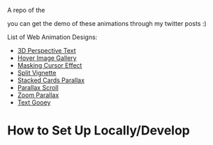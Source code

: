 A repo of the 

you can get the demo of these animations through my twitter posts :)

List of Web Animation Designs:
- <a href="https://github.com/PranavBawgikar/nextjs-framer-animations/tree/main/3d-perspective-text">3D Perspective Text</a>
- <a href="https://github.com/PranavBawgikar/nextjs-framer-animations/tree/main/hover-image-gallery">Hover Image Gallery</a>
- <a href="https://github.com/PranavBawgikar/nextjs-framer-animations/tree/main/masking-cursor-effect">Masking Cursor Effect</a>
- <a href="https://github.com/PranavBawgikar/nextjs-framer-animations/tree/main/split-vignette">Split Vignette</a>
- <a href="https://github.com/PranavBawgikar/nextjs-framer-animations/tree/main/cards-parallax">Stacked Cards Parallax</a>
- <a href="https://github.com/PranavBawgikar/nextjs-framer-animations/tree/main/parallax-scroll">Parallax Scroll</a>
- <a href="https://github.com/PranavBawgikar/nextjs-framer-animations/tree/main/zoom-parallax">Zoom Parallax</a>
- <a href="">Text Gooey</a>

# How to Set Up Locally/Develop
